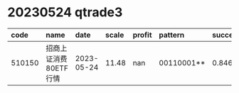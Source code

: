 
# 20230524 qtrade3
 | code | name | date | scale | profit | pattern | success_rate | success_cnt | fund_cnt | 
 | :----- | :----- | :----- | :----- | :----- | :----- | :----- | :----- | :----- | 
 | 510150 | 招商上证消费80ETF行情 | 2023-05-24 | 11.48 | nan | 00110001** | 0.8461538461538461 | 11 | 13 | 
